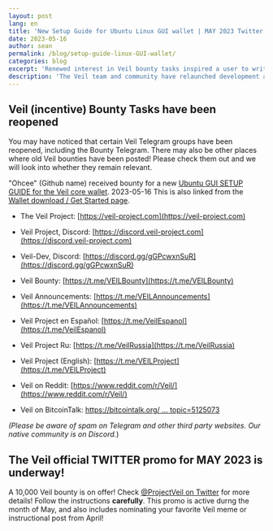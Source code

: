 ```yaml
---
layout: post
lang: en
title: 'New Setup Guide for Ubuntu Linux GUI wallet | MAY 2023 Twitter Promo underway'
date: 2023-05-16
author: sean
permalink: /blog/setup-guide-linux-GUI-wallet/
categories: blog
excerpt: 'Renewed interest in Veil bounty tasks inspired a user to write a setup guide for installing the Veil wallet in Ubuntu Linux GUI (graphical user interface) / MAY 2023 Twitter Promo!'
description: 'The Veil team and community have relaunched development and marketing bounties. The new Ubuntu Linux Veil wallet setup guide has been uploaded. Also join the May Veil Twitter promo!'
---
```


## Veil (incentive) Bounty Tasks have been reopened
You may have noticed that certain Veil Telegram groups have been reopened, including the Bounty Telegram. 
There may also be other places where old Veil bounties have been posted! Please check them out and we will look into whether they remain relevant.

"Ohcee" (Github name) received bounty for a new <a href="/uploads/setup_guides/Veil-wallet-install-Linux-GUI.html">Ubuntu GUI SETUP GUIDE for the Veil core wallet</a>. 2023-05-16 This is also linked from the [Wallet download / Get Started page](/get-started/).

- The Veil Project: [https://veil-project.com](https://veil-project.com)
- Veil Project, Discord: [https://discord.veil-project.com](https://discord.veil-project.com)
- Veil-Dev, Discord:  [https://discord.gg/gGPcwxnSuR](https://discord.gg/gGPcwxnSuR)

- Veil Bounty: [https://t.me/VEILBounty](https://t.me/VEILBounty)
- Veil Announcements: [https://t.me/VEILAnnouncements](https://t.me/VEILAnnouncements)
- Veil Project en Español: [https://t.me/VeilEspanol](https://t.me/VeilEspanol)
- Veil Project Ru: [https://t.me/VeilRussia](https://t.me/VeilRussia)
- Veil Project (English): [https://t.me/VEILProject](https://t.me/VEILProject)

- Veil on Reddit: [https://www.reddit.com/r/Veil/](https://www.reddit.com/r/Veil/)
- Veil on BitcoinTalk: [https://bitcointalk.org/ ... topic=5125073](https://bitcointalk.org/index.php?topic=5125073.new#new)

_(Please be aware of spam on Telegram and other third party websites. Our native community is on Discord._)

## The Veil official TWITTER promo for MAY 2023 is underway!
A 10,000 Veil bounty is on offer! Check [@ProjectVeil on Twitter](https://twitter.com/ProjectVeil) for more details! Follow the instructions **carefully**. This promo is active durng the month of May, and also includes nominating your favorite Veil meme or instructional post from April!